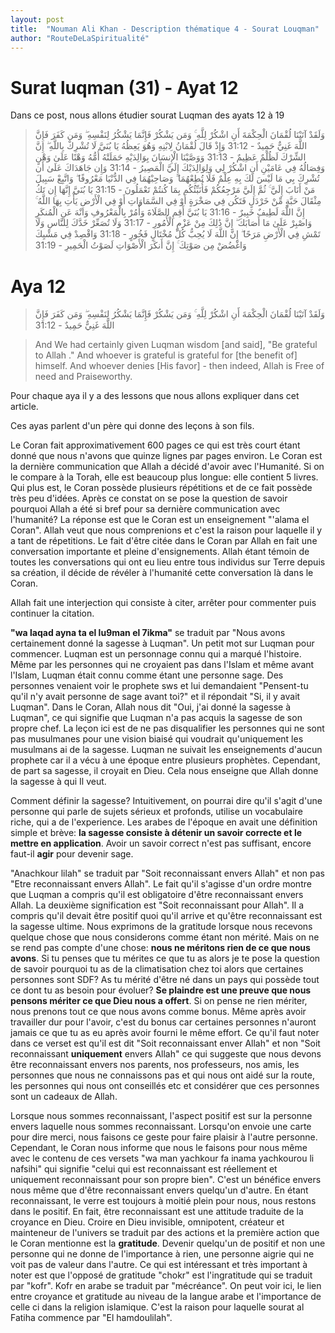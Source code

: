 ```yaml
---
layout: post
title:  "Nouman Ali Khan - Description thématique 4 - Sourat Louqman"
author: "RouteDeLaSpiritualité"
---
```


# Surat luqman (31) - Ayat 12

Dans ce post, nous allons étudier sourat Luqman des ayats 12 à 19

> وَلَقَدْ آتَيْنَا لُقْمَانَ الْحِكْمَةَ أَنِ اشْكُرْ لِلَّهِ ۚ وَمَن يَشْكُرْ فَإِنَّمَا يَشْكُرُ لِنَفْسِهِ ۖ وَمَن كَفَرَ فَإِنَّ اللَّهَ غَنِيٌّ حَمِيدٌ - 31:12
وَإِذْ قَالَ لُقْمَانُ لِابْنِهِ وَهُوَ يَعِظُهُ يَا بُنَيَّ لَا تُشْرِكْ بِاللَّهِ ۖ إِنَّ الشِّرْكَ لَظُلْمٌ عَظِيمٌ - 31:13
وَوَصَّيْنَا الْإِنسَانَ بِوَالِدَيْهِ حَمَلَتْهُ أُمُّهُ وَهْنًا عَلَىٰ وَهْنٍ وَفِصَالُهُ فِي عَامَيْنِ أَنِ اشْكُرْ لِي وَلِوَالِدَيْكَ إِلَيَّ الْمَصِيرُ - 31:14
وَإِن جَاهَدَاكَ عَلَىٰ أَن تُشْرِكَ بِي مَا لَيْسَ لَكَ بِهِ عِلْمٌ فَلَا تُطِعْهُمَا ۖ وَصَاحِبْهُمَا فِي الدُّنْيَا مَعْرُوفًا ۖ وَاتَّبِعْ سَبِيلَ مَنْ أَنَابَ إِلَيَّ ۚ ثُمَّ إِلَيَّ مَرْجِعُكُمْ فَأُنَبِّئُكُم بِمَا كُنتُمْ تَعْمَلُونَ - 31:15
يَا بُنَيَّ إِنَّهَا إِن تَكُ مِثْقَالَ حَبَّةٍ مِّنْ خَرْدَلٍ فَتَكُن فِي صَخْرَةٍ أَوْ فِي السَّمَاوَاتِ أَوْ فِي الْأَرْضِ يَأْتِ بِهَا اللَّهُ ۚ إِنَّ اللَّهَ لَطِيفٌ خَبِيرٌ - 31:16
يَا بُنَيَّ أَقِمِ الصَّلَاةَ وَأْمُرْ بِالْمَعْرُوفِ وَانْهَ عَنِ الْمُنكَرِ وَاصْبِرْ عَلَىٰ مَا أَصَابَكَ ۖ إِنَّ ذَٰلِكَ مِنْ عَزْمِ الْأُمُورِ - 31:17
وَلَا تُصَعِّرْ خَدَّكَ لِلنَّاسِ وَلَا تَمْشِ فِي الْأَرْضِ مَرَحًا ۖ إِنَّ اللَّهَ لَا يُحِبُّ كُلَّ مُخْتَالٍ فَخُورٍ - 31:18
وَاقْصِدْ فِي مَشْيِكَ وَاغْضُضْ مِن صَوْتِكَ ۚ إِنَّ أَنكَرَ الْأَصْوَاتِ لَصَوْتُ الْحَمِيرِ - 31:19

# Aya 12

> وَلَقَدْ آتَيْنَا لُقْمَانَ الْحِكْمَةَ أَنِ اشْكُرْ لِلَّهِ ۚ وَمَن يَشْكُرْ فَإِنَّمَا يَشْكُرُ لِنَفْسِهِ ۖ وَمَن كَفَرَ فَإِنَّ اللَّهَ غَنِيٌّ حَمِيدٌ - 31:12

> And We had certainly given Luqman wisdom [and said], "Be grateful to Allah ." And whoever is grateful is grateful for [the benefit of] himself. And whoever denies [His favor] - then indeed, Allah is Free of need and Praiseworthy.

Pour chaque aya il y a des lessons que nous allons expliquer dans cet article.

Ces ayas parlent d'un père qui donne des leçons à son fils.

Le Coran fait approximativement 600 pages ce qui est très court étant donné que nous n'avons que quinze lignes par pages environ. Le Coran est la dernière communication que Allah a décidé d'avoir avec l'Humanité. Si on le compare à la Torah, elle est beaucoup plus longue: elle contient 5 livres. Qui plus est, le Coran possède plusieurs répétitions et de ce fait possède très peu d'idées. Après ce constat on se pose la question de savoir pourquoi Allah a été si bref pour sa dernière communication avec l'humanité? La réponse est que le Coran est un enseignement "'alama el Coran". Allah veut que nous comprenions et c'est la raison pour laquelle il y a tant de répetitions. Le fait d'être citée dans le Coran par Allah en fait une conversation importante et pleine d'ensignements. Allah étant témoin de toutes les conversations qui ont eu  lieu entre tous individus sur Terre depuis sa création, il décide de révéler à l'humanité cette conversation là dans le Coran.


Allah fait une interjection qui consiste à citer, arrêter pour commenter puis continuer la citation.

**"wa laqad ayna ta el lu9man el 7ikma"** se traduit par "Nous avons certainement donné la sagesse à Luqman". Un petit mot sur Luqman pour commencer. Luqman est un personnage connu qui a marqué l'histoire. Même par les personnes qui ne croyaient pas dans l'Islam et même avant l'Islam, Luqman était connu comme étant une personne sage. Des personnes venaient voir le prophete sws et lui demandaient "Pensent-tu qu'il n'y avait personne de sage avant toi?" et il répondait "Si, il y avait Luqman". Dans le Coran, Allah nous dit "Oui, j'ai donné la sagesse à Luqman", ce qui signifie que Luqman n'a pas acquis la sagesse de son propre chef. La leçon ici est de ne pas disqualifier les personnes qui ne sont pas musulmanes pour une vision biaisé qui voudrait qu'uniquement les musulmans ai de la sagesse. Luqman ne suivait les enseignements d'aucun prophete car il a vécu à une époque entre plusieurs prophètes. Cependant, de part sa sagesse, il croyait en Dieu. Cela nous enseigne que Allah donne la sagesse à qui Il veut. 

Comment définir la sagesse? Intuitivement, on pourrai dire qu'il s'agit d'une personne qui parle de sujets sérieux et profonds, utilise un vocabulaire riche, qui a de l'experience. Les arabes de l'époque en avait une définition simple et brève: **la sagesse consiste à détenir un savoir correcte et le mettre en application**. Avoir un savoir correct n'est pas suffisant, encore faut-il **agir** pour devenir sage.

"Anachkour lilah" se traduit par "Soit reconnaissant envers Allah" et non pas "Etre reconnaissant envers Allah". Le fait qu'il s'agisse d'un ordre montre que Luqman a compris qu'il est obligatoire d'être reconnaissant envers Allah. La deuxième signification est "Soit reconnaissant pour Allah". Il a compris qu'il devait être positif quoi qu'il arrive et qu'être reconnaissant est la sagesse ultime. Nous exprimons de la gratitude lorsque nous recevons quelque chose que nous considerons comme étant non mérité. Mais on ne se rend pas compte d'une chose: **nous ne méritons rien de ce que nous avons**. Si tu penses que tu mérites ce que tu as alors je te pose la question de savoir pourquoi tu as de la climatisation chez toi alors que certaines personnes sont SDF? As tu mérité d'être né dans un pays qui possède tout ce dont tu as besoin pour évoluer? **Se plaindre est une preuve que nous pensons mériter ce que Dieu nous a offert**. Si on pense ne rien mériter, nous prenons tout ce que nous avons comme bonus. Même après avoir travailler dur pour l'avoir, c'est du bonus car certaines personnes n'auront jamais ce que tu as eu après avoir fourni le même effort. Ce qu'il faut noter dans ce verset est qu'il est dit "Soit reconnaissant enver Allah" et non "Soit reconnaissant **uniquement** envers Allah" ce qui suggeste que nous devons être reconnaissant envers nos parents, nos professeurs, nos amis, les personnes que nous ne connaissons pas et qui nous ont aidé sur la route, les personnes qui nous ont conseillés etc et considérer que ces personnes sont un cadeaux de Allah.

Lorsque nous sommes reconnaissant, l'aspect positif est sur la personne envers laquelle nous sommes reconnaissant. Lorsqu'on envoie une carte pour dire merci, nous faisons ce geste pour faire plaisir à l'autre personne. Cependant, le Coran nous informe que nous le faisons pour nous même avec le contenu de ces versets "wa man yachkour fa inama yachkourou li nafsihi" qui signifie "celui qui est reconnaissant est réellement et uniquement reconnaissant pour son propre bien". C'est un bénéfice envers nous même que d'être reconnaissant envers quelqu'un d'autre. En étant reconnaissant, le verre est toujours à moitié plein pour nous, nous restons dans le positif. En fait, être reconnaissant est une attitude traduite de la croyance en Dieu. Croire en Dieu invisible, omnipotent, créateur et mainteneur de l'univers se traduit par des actions et la première action que le Coran mentionne est la **gratitude**. Devenir quelqu'un de positif et non une personne qui ne donne de l'importance à rien, une personne aigrie qui ne voit pas de valeur dans l'autre. Ce qui est intéressant et très important à noter est que l'opposé de gratitude "chokr" est l'ingratitude qui se traduit par "kofr". Kofr en arabe se traduit par "mécréance". On peut voir ici, le lien entre croyance et gratitude au niveau de la langue arabe et l'importance de celle ci dans la religion islamique. C'est la raison pour laquelle sourat al Fatiha commence par "El hamdoulilah".